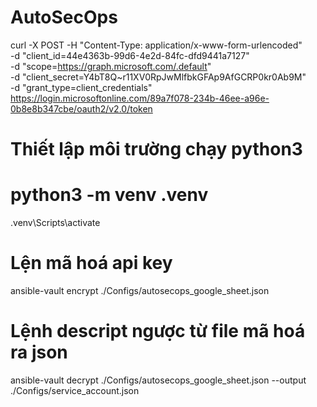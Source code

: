 # AutoSecOps

curl -X POST -H "Content-Type: application/x-www-form-urlencoded" \
-d "client_id=44e4363b-99d6-4e2d-84fc-dfd9441a7127" \
-d "scope=https://graph.microsoft.com/.default" \
-d "client_secret=Y4bT8Q~r11XV0RpJwMlfbkGFAp9AfGCRP0kr0Ab9M" \
-d "grant_type=client_credentials" \
https://login.microsoftonline.com/89a7f078-234b-46ee-a96e-0b8e8b347cbe/oauth2/v2.0/token


# Thiết lập môi trường chạy python3
# python3 -m venv .venv
.venv\Scripts\activate

# Lện mã hoá api key
 ansible-vault encrypt ./Configs/autosecops_google_sheet.json
# Lệnh descript ngược từ file mã hoá ra json
ansible-vault decrypt ./Configs/autosecops_google_sheet.json  --output ./Configs/service_account.json

